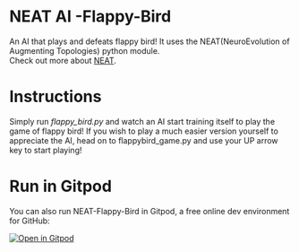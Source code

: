 
# NEAT AI -Flappy-Bird
An AI that plays and defeats flappy bird! It uses the NEAT(NeuroEvolution of Augmenting Topologies) python module.
<br>Check out more about [NEAT](https://neat-python.readthedocs.io/en/latest/).

# Instructions
Simply run *flappy_bird.py* and watch an AI start training itself to play the game of flappy bird!
If you wish to play a much easier version yourself to appreciate the AI, head on to flappybird_game.py and use your UP arrow key to start playing!


# Run in Gitpod

You can also run NEAT-Flappy-Bird in Gitpod, a free online dev environment for GitHub:


[![Open in Gitpod](https://gitpod.io/button/open-in-gitpod.svg)](https://gitpod.io/#https://github.com/yashguptaji/flappybirdai/blob/main/flappy_bird.py)


